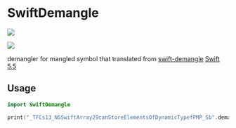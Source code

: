 # SwiftDemangle

[![](https://img.shields.io/endpoint?url=https%3A%2F%2Fswiftpackageindex.com%2Fapi%2Fpackages%2Foozoofrog%2FSwiftDemangle%2Fbadge%3Ftype%3Dswift-versions)](https://swiftpackageindex.com/oozoofrog/SwiftDemangle)

[![](https://img.shields.io/endpoint?url=https%3A%2F%2Fswiftpackageindex.com%2Fapi%2Fpackages%2Foozoofrog%2FSwiftDemangle%2Fbadge%3Ftype%3Dplatforms)](https://swiftpackageindex.com/oozoofrog/SwiftDemangle)

demangler for mangled symbol that translated from [swift-demangle](https://github.com/apple/swift/blob/main/tools/swift-demangle/swift-demangle.cpp) [Swift 5.5](https://github.com/apple/swift/tree/release/5.5)

## Usage

```Swift
import SwiftDemangle

print("_TFCs13_NSSwiftArray29canStoreElementsOfDynamicTypefPMP_Sb".demangled)
```
